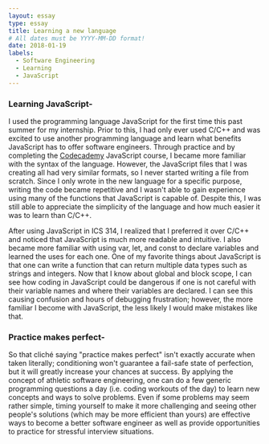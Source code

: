 ```yaml
---
layout: essay
type: essay
title: Learning a new language
# All dates must be YYYY-MM-DD format!
date: 2018-01-19
labels:
  - Software Engineering
  - Learning
  - JavaScript
---
```

### Learning JavaScript-
I used the programming language JavaScript for the first time this past summer for my internship. Prior to this, I had only ever used C/C++ and was excited to use another programming language and learn what benefits JavaScript has to offer software engineers. Through practice and by completing the [Codecademy](https://www.codecademy.com/) JavaScript course, I became more familiar with the syntax of the language. However, the JavaScript files that I was creating all had very similar formats, so I never started writing a file from scratch. Since I only wrote in the new language for a specific purpose, writing the code became repetitive and I wasn't able to gain experience using many of the functions that JavaScript is capable of. Despite this, I was still able to appreciate the simplicity of the language and how much easier it was to learn than C/C++.

After using JavaScript in ICS 314, I realized that I preferred it over C/C++ and noticed that JavaScript is much more readable and intuitive. I also became more familiar with using var, let, and const to declare variables and learned the uses for each one. One of my favorite things about JavaScript is that one can write a function that can return multiple data types such as strings and integers. Now that I know about global and block scope, I can see how coding in JavaScript could be dangerous if one is not careful with their variable names and where their variables are declared. I can see this causing confusion and hours of debugging frustration; however, the more familiar I become with JavaScript, the less likely I would make mistakes like that. 

### Practice makes perfect-
So that cliché saying "practice makes perfect" isn't exactly accurate when taken literally; conditioning won't guarantee a fail-safe state of perfection, but it will greatly increase your chances at success. By applying the concept of athletic software engineering, one can do a few generic programming questions a day (i.e. coding workouts of the day) to learn new concepts and ways to solve problems. Even if some problems may seem rather simple, timing yourself to make it more challenging and seeing other people's solutions (which may be more efficient than yours) are effective ways to become a better software engineer as well as provide opportunities to practice for stressful interview situations. 
